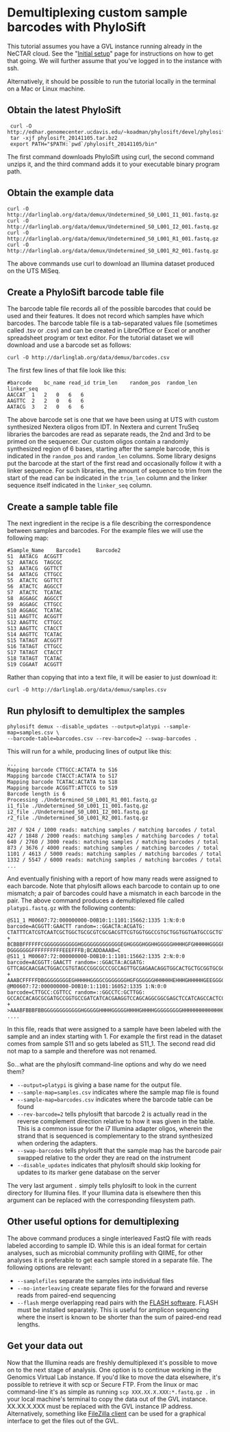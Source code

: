 # Demultiplexing custom sample barcodes with PhyloSift

This tutorial assumes you have a GVL instance running already in the NeCTAR cloud.
See the "[Initial setup](gvlsetup)" page for instructions on how to get that going.
We will further assume that you've logged in to the instance with ssh.

Alternatively, it should be possible to run the tutorial locally in the terminal on a Mac or Linux machine.

## Obtain the latest PhyloSift

     curl -O http://edhar.genomecenter.ucdavis.edu/~koadman/phylosift/devel/phylosift_20141105.tar.bz2
     tar -xjf phylosift_20141105.tar.bz2
     export PATH="$PATH:`pwd`/phylosift_20141105/bin"
     

The first command downloads PhyloSift using curl, the second command unzips it, and the third command adds it to your executable binary program path.

## Obtain the example data
    
    curl -O http://darlinglab.org/data/demux/Undetermined_S0_L001_I1_001.fastq.gz
    curl -O http://darlinglab.org/data/demux/Undetermined_S0_L001_I2_001.fastq.gz
    curl -O http://darlinglab.org/data/demux/Undetermined_S0_L001_R1_001.fastq.gz
    curl -O http://darlinglab.org/data/demux/Undetermined_S0_L001_R2_001.fastq.gz
    

The above commands use curl to download an Illumina dataset produced on the UTS MiSeq.

## Create a PhyloSift barcode table file

The barcode table file records all of the possible barcodes that could be used and their features.
It does not record which samples have which barcodes.
The barcode table file is a tab-separated values file (sometimes called .tsv or .csv) and can be created in LibreOffice or Excel or another spreadsheet program or text editor.
For the tutorial dataset we will download and use a barcode set as follows:

    curl -O http://darlinglab.org/data/demux/barcodes.csv

The first few lines of that file look like this:

    #barcode	bc_name	read_id	trim_len	random_pos	random_len	linker_seq
    AACCAT	1	2	0	6	6	
    AAGTTC	2	2	0	6	6	
    AATACG	3	2	0	6	6	
    

The above barcode set is one that we have been using at UTS with custom synthesized Nextera oligos from IDT.
In Nextera and current TruSeq libraries the barcodes are read as separate reads, the 2nd and 3rd to be primed on the sequencer.
Our custom oligos contain a randomly synthesized region of 6 bases, starting after the sample barcode, this is indicated in the `random_pos` and `random_len` columns. Some library designs put the barcode at the start of the first read and occasionally follow it with a linker sequence.
For such libraries, the amount of sequence to trim from the start of the read can be indicated in the `trim_len` column and the linker sequence itself indicated in the `linker_seq` column.

## Create a sample table file

The next ingredient in the recipe is a file describing the correspondence between samples and barcodes.
For the example files we will use the following map:

    #Sample_Name    Barcode1     Barcode2
    S1	AATACG	ACGGTT
    S2	AATACG	TAGCGC
    S3	AATACG	GGTTCT
    S4	AATACG	CTTGCC
    S5	ATACTC	GGTTCT
    S6	ATACTC	AGGCCT
    S7	ATACTC	TCATAC
    S8	AGGAGC	AGGCCT
    S9	AGGAGC	CTTGCC
    S10	AGGAGC	TCATAC
    S11	AAGTTC	ACGGTT
    S12	AAGTTC	CTTGCC
    S13	AAGTTC	CTACCT
    S14	AAGTTC	TCATAC
    S15	TATAGT	ACGGTT
    S16	TATAGT	CTTGCC
    S17	TATAGT	CTACCT
    S18	TATAGT	TCATAC
    S19	CGGAAT	ACGGTT

Rather than copying that into a text file, it will be easier to just download it:

    curl -O http://darlinglab.org/data/demux/samples.csv



## Run phylosift to demultiplex the samples

    phylosift demux --disable_updates --output=platypi --sample-map=samples.csv \
    --barcode-table=barcodes.csv --rev-barcode=2 --swap-barcodes .

This will run for a while, producing lines of output like this:

    ...
    Mapping barcode CTTGCC:ACTATA to S16
    Mapping barcode CTACCT:ACTATA to S17
    Mapping barcode TCATAC:ACTATA to S18
    Mapping barcode ACGGTT:ATTCCG to S19
    Barcode length is 6
    Processing ./Undetermined_S0_L001_R1_001.fastq.gz
    i1_file ./Undetermined_S0_L001_I1_001.fastq.gz
    i2_file ./Undetermined_S0_L001_I2_001.fastq.gz
    r2_file ./Undetermined_S0_L001_R2_001.fastq.gz
    
    207 / 924 / 1000 reads: matching samples / matching barcodes / total
    427 / 1848 / 2000 reads: matching samples / matching barcodes / total
    640 / 2760 / 3000 reads: matching samples / matching barcodes / total
    873 / 3676 / 4000 reads: matching samples / matching barcodes / total
    1101 / 4613 / 5000 reads: matching samples / matching barcodes / total
    1332 / 5547 / 6000 reads: matching samples / matching barcodes / total
    ...

And eventually finishing with a report of how many reads were assigned to each barcode.
Note that phylosift allows each barcode to contain up to one mismatch; a pair of barcodes could have a mismatch in each barcode in the pair.
The above command produces a demultiplexed file called `platypi.fastq.gz` with the following contents:

    @S11_1 M00607:72:000000000-D0B10:1:1101:15662:1335 1:N:0:0 barcode=ACGGTT:GAACTT random=::GGACTA:ACGATG:
    CTATTTCATCGTCAATCGCTGGCTGCGCGTCGCGACGTTCGTGGTGGCCGTGCTGGTGGTGATGCCGCTGTGGCAGGCCGGCAGCGGGCTGATGGCGCGCGTCGTCGCGCCGGCCCAGTCGCAGGCGAACGTGGCGGGCGCCACGCGCGT
    +
    BCBBBFFFFFFCGGGGGGGGGGGHGGGGGGGGGGGGGEGHGGGGHGGHHGGGGGHHHHGFGHHHHHGGGGFHHHHGGGGGGGGGGGGGGGGGHHHHGGGGGGGGGGGCGGGG?DGGGGGGGFFFFFFFFFFEEEFFFB;BCADDAAAB=C
    @S11_1 M00607:72:000000000-D0B10:1:1101:15662:1335 2:N:0:0 barcode=ACGGTT:GAACTT random=::GGACTA:ACGATG:
    GTTCAGCAACGACTGGACCGTGTAGCCGGCGCCCGCCAGTTGCGAGAACAGGTGGCACTGCTGCGGTGCGGGCTTGTACAGGTCCGCATGCGCCTCCTGCCCGCAGCTCGCGCGCAGCACGCGGATCGCGGCCGGGCCGCTGTAGCTCGCG
    +
    AAABCFFFFFDBGGGGGGGGEGHHHHHGGGGCGGGGGGGHGFGGGGGGHHHHHHEHHHGHHHHHGEEGGGGEEGHGGHHHGFHGHGGGGGHGGGFCFHGGHHGGGGGEHDGFGGGGGGGHGGGGGGGGGGAFFFFFFFFFFFFFFFFFFF@
    @M00607:72:000000000-D0B10:1:1101:16052:1335 1:N:0:0 barcode=CTTGCC:CGTTCC random=::GGCCTC:GCTTGG:
    GCCACCACAGCGCGATGCCGGTGCCGATCATCACGAAGGTCCAGCAGGCGGCGAGCTCCATCAGCCACTCGCCGGTCTTGCCGAGCAGCAGCTTGCGATGCAGCATCCGGTCGACCTGCATGAAGCGGTTCTCGACGCTCAGCGTGCCGAG
    +
    >AAABFBBBFBBGGGGGGGGGGGGHGGGGGHHHHGGGGGHHHHGHHHHGGGGGGGGGHHHHHHHHHHHHHGGGGGGGGHHHHGGGGGHHHHHHHHHGGHGGHHHHHHHGGGGGGGGGHHHHHHHHHGGGGGGGGGGGGGGGGGGFFFFFFF
    ....

In this file, reads that were assigned to a sample have been labeled with the sample and an index starting with 1. For example the first read in the dataset comes from sample S11 and so gets labeled as S11_1. The second read did not map to a sample and therefore was not renamed.

So...what are the phylosift command-line options and why do we need them?

* `--output=platypi` is giving a base name for the output file.
* `--sample-map=samples.csv` indicates where the sample map file is found
* `--sample-map=barcodes.csv` indicates where the barcode table can be found
* `--rev-barcode=2` tells phylosift that barcode 2 is actually read in the reverse complement direction relative to how it was given in the table. This is a common issue for the i7 Illumina adapter oligos, wherein the strand that is sequenced is complementary to the strand synthesized when ordering the adapters. 
* `--swap-barcodes` tells phylosift that the sample map has the barcode pair swapped relative to the order they are read on the instrument
* `--disable_updates` indicates that phylosift should skip looking for updates to its marker gene database on the server

The very last argument `.` simply tells phylosift to look in the current directory for Illumina files. If your Illumina data is elsewhere then this argument can be replaced with the corresponding filesystem path.

## Other useful options for demultiplexing

The above command produces a single interleaved FastQ file with reads labeled according to sample ID.
While this is an ideal format for certain analyses, such as microbial community profiling with QIIME, for other analyses it is preferable to get each sample stored in a separate file. The following options are relevant:

* `--samplefiles` separate the samples into individual files
* `--no-interleaving` create separate files for the forward and reverse reads from paired-end sequencing
* `--flash` merge overlapping read pairs with the [FLASH software](http://ccb.jhu.edu/software/FLASH/). FLASH must be installed separately. This is useful for amplicon sequencing where the insert is known to be shorter than the sum of paired-end read lengths.

## Get your data out

Now that the Illumina reads are freshly demultiplexed it's possible to move on to the next stage of analysis. One option is to continue working in the Genomics Virtual Lab instance. If you'd like to move the data elsewhere, it's possible to retrieve it with scp or Secure FTP. From the linux or mac command-line it's as simple as running `scp XXX.XX.X.XXX:*.fastq.gz .` in your local machine's terminal to copy the data out of the GVL instance. XX.XX.X.XXX must be replaced with the GVL instance IP address. Alternatively, something like [FileZilla client](https://filezilla-project.org/download.php?type=client) can be used for a graphical interface to get the files out of the GVL.

